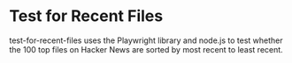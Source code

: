 # Test for Recent Files
test-for-recent-files uses the Playwright library and node.js to test whether the 100 top files on Hacker News are sorted by most recent to least recent.
